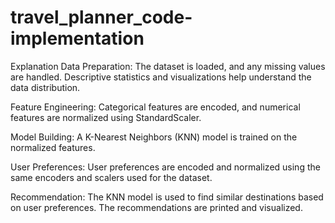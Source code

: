 # travel_planner_code-implementation
Explanation
Data Preparation: The dataset is loaded, and any missing values are handled. Descriptive statistics and visualizations help understand the data distribution.

Feature Engineering: Categorical features are encoded, and numerical features are normalized using StandardScaler.

Model Building: A K-Nearest Neighbors (KNN) model is trained on the normalized features.

User Preferences: User preferences are encoded and normalized using the same encoders and scalers used for the dataset.

Recommendation: The KNN model is used to find similar destinations based on user preferences. The recommendations are printed and visualized.
